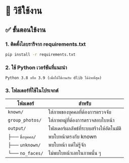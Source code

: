 # 🧠 วิธีใช้งาน

## ✅ ขั้นตอนใช้งาน

### 1. ติดตั้งไลบรารีจาก requirements.txt
```bash
pip install -r requirements.txt
```

### 2. ใช้ Python เวอร์ชันที่แนะนำ
```text
Python 3.8 หรือ 3.9 (เพื่อให้ใช้งานกับ dlib ได้ง่ายที่สุด)
```

### 3. โฟลเดอร์ที่ใช้ในโปรเจกต์

| โฟลเดอร์         | สำหรับ                                |
|------------------|-------------------------------------------|
| `known/`         | ใส่ภาพของบุคคลที่ต้องการตรวจจับ         |
| `group_photos/`  | ใส่ภาพหมู่ที่ต้องการตรวจสอบใบหน้า       |
| `output/`        | โฟลเดอร์ผลลัพธ์ที่ระบบสร้างให้อัตโนมัติ |
| ├── `ชื่อบุคคล/` | พบใบหน้าตรงกับ known                    |
| ├── `unknown/`   | พบใบหน้า แต่ไม่รู้จัก                    |
| └── `no_faces/`  | ไม่พบใบหน้าเลยในภาพนั้น ๆ               |
